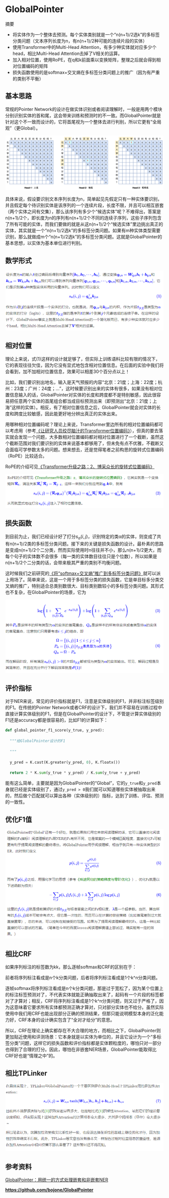 # GlobalPointer

摘要

- 将实体作为一个整体去预测。每个实体类别就是一个“n(n+1)/2选k”的多标签分类问题（文本序列长度为n，有n(n+1)/2种可能的连续片段的实体）
- 使用Transformer中的Multi-Head Attention，有多少种实体就对应多少个head，相比Multi-Head Attention去掉了V相关的运算。
- 加入相对位置，使用RoPE，在q和k前面乘以变换矩阵，整理之后就会得到相对位置编码的矩阵
- 损失函数使用的是softmax+交叉熵在多标签分类问题上的推广（因为有严重的类别不平衡）

## 基本思路

常规的Pointer Network的设计在做实体识别或者阅读理解时，一般是用两个模块分别识别实体的首和尾，这会带来训练和预测时的不一致。而GlobalPointer就是针对这个不一致而设计的，它将首尾视为一个整体去进行判别，所以它更有“全局观”（更Global）。

![](image/image.png)

具体来说，假设要识别文本序列长度为n，简单起见先假定只有一种实体要识别，并且假定每个待识别实体是该序列的一个连续片段，长度不限，并且可以相互嵌套（两个实体之间有交集），那么该序列有多少个“候选实体”呢？不难得出，答案是n(n+1)/2个，即长度为n的序列有n(n+1)/2个不同的连续子序列，这些子序列包含了所有可能的实体，而我们要做的就是从这n(n+1)/2个“候选实体”里边挑出真正的实体，其实就是一个“n(n+1)/2选k”的多标签分类问题。如果有m种实体类型需要识别，那么就做成m个“n(n+1)/2选k”的多标签分类问题。这就是GlobalPointer的基本思想，以实体为基本单位进行判别。


## 数学形式

![](image/image_1.png)

## 相对位置

理论上来说，式(1)这样的设计就足够了，但实际上训练语料比较有限的情况下，它的表现往往欠佳，因为它没有显式地包含相对位置信息。在后面的实验中我们将会看到，加不加相对位置信息，效果可以相差30个百分点以上！

比如，我们要识别出地名，输入是天气预报的内容“北京：21度；上海：22度；杭州：23度；广州：24度；...”，这时候要识别出来的实体有很多，如果没有相对位置信息输入的话，GlobalPointer对实体的长度和跨度都不是特别敏感，因此很容易把任意两个实体的首尾组合都当成目标预测出来（即预测出“北京：21度；上海”这样的实体）。相反，有了相对位置信息之后，GlobalPointer就会对实体的长度和跨度比较敏感，因此能更好地分辨出真正的实体出来。

用哪种相对位置编码呢？理论上来说，Transformer里边所有的相对位置编码都可以考虑用（参考[《让研究人员绞尽脑汁的Transformer位置编码》](https://kexue.fm/archives/8130)），但真的要去落实就会发现一个问题，大多数相对位置编码都对相对位置进行了一个截断，虽然这个截断范围对我们要识别的实体来说基本都够用了，但未免有点不优雅，不截断又会面临可学参数太多的问题。想来想去，还是觉得笔者之前构思的旋转式位置编码（RoPE）比较适合。


RoPE的介绍可见[《Transformer升级之路：2、博采众长的旋转式位置编码》](https://kexue.fm/archives/8265)

![](image/image_2.png)

## 损失函数

到目前为止，我们已经设计好了打分$s_α(i,j)$，识别特定的类α的实体，则变成了共有n(n+1)/2类的多标签分类问题。接下来的关键是损失函数的设计。最朴素的思路是变成n(n+1)/2个二分类，然而实际使用时n往往并不小，那么n(n+1)/2更大，而每个句子的实体数不会很多（每一类的实体数目往往只是个位数），所以如果是n(n+1)/2个二分类的话，会带来极其严重的类别不均衡问题。

这时候我们之前研究的[《将“softmax+交叉熵”推广到多标签分类问题》](https://kexue.fm/archives/7359)就可以派上用场了。简单来说，这是一个用于多标签分类的损失函数，它是单目标多分类交叉熵的推广，特别适合总类别数很大、目标类别数较小的多标签分类问题。其形式也不复杂，在GlobalPointer的场景，它为

![](image/image_3.png)

## 评价指标

对于NER来说，常见的评价指标就是F1，注意是实体级别的F1，并非标注标签级别的F1。在传统的Pointer Network或者CRF的设计下，我们并不容易在训练过程中直接计算实体级别的F1，但是在GlobalPointer的设计下，不管是计算实体级别的F1还是accuracy都是很容易的，比如F1的计算如下：

```python
def global_pointer_f1_score(y_true, y_pred):

  """给GlobalPointer设计的F1

  """

  y_pred = K.cast(K.greater(y_pred, 0), K.floatx())

  return 2 * K.sum(y_true * y_pred) / K.sum(y_true + y_pred)
```


能有这么简单，主要就是因为GlobalPointer的“Global”，它的`y_true`和`y_pred`本身就已经是实体级别了，通过`y_pred > 0`我们就可以知道哪些实体被抽取出来的，然后做个匹配就可以算出各种（实体级别的）指标，达到了训练、评估、预测的一致性。

## 优化F1值

![](image/image_4.png)

## 相比CRF

如果序列标注的标签数为kk，那么逐帧softmax和CRF的区别在于：

前者将序列标注看成是n个k分类问题，后者将序列标注看成是1个k^n分类问题。

逐帧softmax将序列标注看成是n个k分类问题，那是过于宽松了，因为某个位置上的标注标签预测对了，不代表实体就能正确抽取出来了，起码有一个片段的标签都对了才算对；相反，CRF将序列标注看成是1个k^n分类问题，则又过于严格了，因为这意味着它要求所有实体都预测正确才算对，只对部分实体也不给分。虽然实际使用中我们用CRF也能出现部分正确的预测结果，但那只能说明模型本身的泛化能力好，CRF本身的设计确实包含了“全对才给分”的意思。

所以，CRF在理论上确实都存在不大合理的地方，而相比之下，GlobalPointer则更加贴近使用和评测场景：它本身就是以实体为单位的，并且它设计为一个“多标签分类”问题，这样它的损失函数和评价指标都是实体颗粒度的，哪怕只对一部分也得到了合理的打分。因此，哪怕在非嵌套NER场景，GlobalPointer能取得比CRF好也是“情理之中”的。

## 相比TPLinker

![image-20210829104250124](img/image-20210829104250124.png)

## 参考资料

[GlobalPointer：用统一的方式处理嵌套和非嵌套NER](https://kexue.fm/archives/8373)

**https://github.com/bojone/GlobalPointer**

